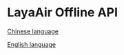 # LayaAir Offline API

[Chinese language](https://github.com/layabox/layaair-api/tree/master/Chinese)

[English language](https://github.com/layabox/layaair-api/tree/master/English)
